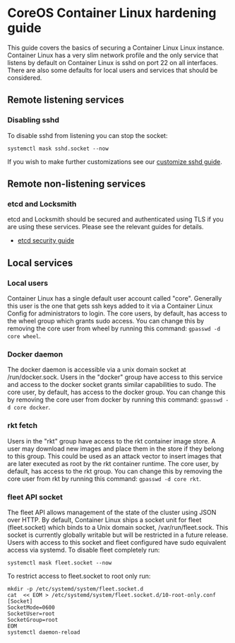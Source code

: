 # CoreOS Container Linux hardening guide

This guide covers the basics of securing a Container Linux Linux instance. Container Linux has a very slim network profile and the only service that listens by default on Container Linux is sshd on port 22 on all interfaces. There are also some defaults for local users and services that should be considered.

## Remote listening services

### Disabling sshd

To disable sshd from listening you can stop the socket:

```
systemctl mask sshd.socket --now
```

If you wish to make further customizations see our [customize sshd guide][sshd-guide].

## Remote non-listening services

### etcd and Locksmith

etcd and Locksmith should be secured and authenticated using TLS if you are using these services. Please see the relevant guides for details.

* [etcd security guide][etcd-sec-guide]

## Local services

### Local users

Container Linux has a single default user account called "core". Generally this user is the one that gets ssh keys added to it via a Container Linux Config for administrators to login. The core users, by default, has access to the wheel group which grants sudo access. You can change this by removing the core user from wheel by running this command: `gpasswd -d core wheel`.

### Docker daemon

The docker daemon is accessible via a unix domain socket at /run/docker.sock. Users in the "docker" group have access to this service and access to the docker socket grants similar capabilities to sudo. The core user, by default, has access to the docker group. You can change this by removing the core user from docker by running this command: `gpasswd -d core docker`.

### rkt fetch

Users in the "rkt" group have access to the rkt container image store. A user may download new images and place them in the store if they belong to this group. This could be used as an attack vector to insert images that are later executed as root by the rkt container runtime. The core user, by default, has access to the rkt group. You can change this by removing the core user from rkt by running this command: `gpasswd -d core rkt`.

### fleet API socket

The fleet API allows management of the state of the cluster using JSON over HTTP. By default, Container Linux ships a socket unit for fleet (fleet.socket) which binds to a Unix domain socket, /var/run/fleet.sock. This socket is currently globally writable but will be restricted in a future release. Users with access to this socket and fleet configured have sudo equivalent access via systemd. To disable fleet completely run:

```
systemctl mask fleet.socket --now
```

To restrict access to fleet.socket to root only run:

```
mkdir -p /etc/systemd/system/fleet.socket.d
cat  << EOM > /etc/systemd/system/fleet.socket.d/10-root-only.conf
[Socket]
SocketMode=0600
SocketUser=root
SocketGroup=root
EOM
systemctl daemon-reload
```

[sshd-guide]: customizing-sshd.md
[etcd-sec-guide]: https://github.com/coreos/etcd/blob/master/Documentation/op-guide/security.md
